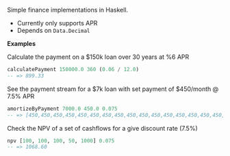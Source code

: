 Simple finance implementations in Haskell.

- Currently only supports APR
- Depends on `Data.Decimal`

**Examples**

Calculate the payment on a $150k loan over 30 years at %6 APR
```haskell
calculatePayment 150000.0 360 (0.06 / 12.0)
-- => 899.33
```

See the payment stream for a $7k loan with set payment of $450/month @ 7.5% APR
```haskell
amortizeByPayment 7000.0 450.0 0.075
-- => [450,450,450,450,450,450,450,450,450,450,450,450,450,450,450,450,187.42]
```

Check the NPV of a set of cashflows for a give discount rate (7.5%)
```haskell
npv [100, 100, 100, 50, 1000] 0.075
-- => 1068.60
```
